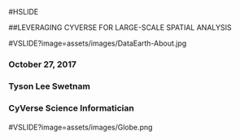 #HSLIDE

##LEVERAGING CYVERSE FOR LARGE-SCALE SPATIAL ANALYSIS

#VSLIDE?image=assets/images/DataEarth-About.jpg 

### October 27, 2017
### Tyson Lee Swetnam
### CyVerse Science Informatician
####

#VSLIDE?image=assets/images/Globe.png
